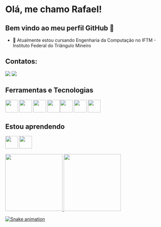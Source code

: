 # Olá, me chamo Rafael! 
## Bem vindo ao meu perfil GitHub 👋

- 🔭 Atualmente estou cursando Engenharia da Computação no IFTM - Instituto Federal do Triângulo Mineiro
  
## Contatos:

<div>
  <a href="https://www.twitch.tv/kroonus2" target="_blank"><img loading="lazy" src="https://img.shields.io/badge/Twitch-9146FF?style=for-the-badge&logo=twitch&logoColor=white" target="_blank"></a>
  <a href="https://www.linkedin.com/in/rafael-caroni" target="_blank"><img loading="lazy" src="https://img.shields.io/badge/-LinkedIn-%230077B5?style=for-the-badge&logo=linkedin&logoColor=white" target="_blank"></a>  
</div>

## Ferramentas e Tecnologias

<img loading="lazy" src="https://cdn.jsdelivr.net/gh/devicons/devicon/icons/git/git-original.svg" width="40" height="40"/> <img src="https://cdn.jsdelivr.net/gh/devicons/devicon@latest/icons/angular/angular-plain.svg" width="40" height="40" /> <img src="https://cdn.jsdelivr.net/gh/devicons/devicon@latest/icons/react/react-original.svg" width="40" height="40"  /> <img src="https://cdn.jsdelivr.net/gh/devicons/devicon@latest/icons/typescript/typescript-plain.svg" width="40" height="40" /><img src="https://cdn.jsdelivr.net/gh/devicons/devicon@latest/icons/javascript/javascript-plain.svg" width="40" height="40" /> <img src="https://cdn.jsdelivr.net/gh/devicons/devicon@latest/icons/nodejs/nodejs-plain-wordmark.svg" width="40" height="40"  /> <img src="https://cdn.jsdelivr.net/gh/devicons/devicon@latest/icons/python/python-original-wordmark.svg" width="40" height="40"/>

## Estou aprendendo

<img src="https://cdn.jsdelivr.net/gh/devicons/devicon@latest/icons/ruby/ruby-original-wordmark.svg" width="40" height="40"/> <img src="https://cdn.jsdelivr.net/gh/devicons/devicon@latest/icons/rails/rails-plain-wordmark.svg" width="40" height="40"/>


<div>
<a href="https://github.com/kroonus2">
<img loading="lazy" height="180em" src="https://github-readme-stats.vercel.app/api/top-langs/?username=kroonus2&layout=compact&langs_count=7&theme=dracula"/> <img loading="lazy" height="180em" src="https://github-readme-stats.vercel.app/api?username=kroonus2&show_icons=true&theme=dracula&include_all_commits=true&count_private=true"/>
</div>


![Snake animation](https://github.com/kroonus2/kroonus2/blob/output/github-contribution-grid-snake.svg)
